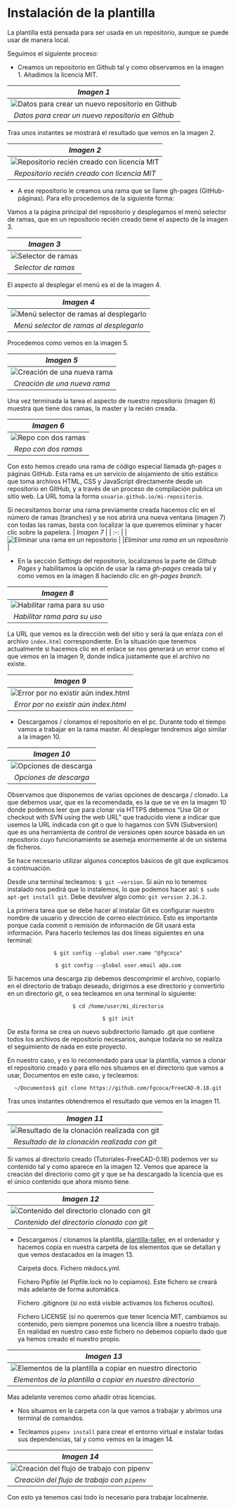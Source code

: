 # Instalación de la plantilla

La plantilla está pensada para ser usada en un repositorio, aunque se puede usar de manera local.

Seguimos el siguiente proceso:

- Creamos un repositorio en Github tal y como observamos en la imagen 1. Añadimos la licencia MIT.

| _Imagen 1_ |  
| :-: |  
|![Datos para crear un nuevo repositorio en Github](../img/plantilla/i1.png)|
|_Datos para crear un nuevo repositorio en Github_|

Tras unos instantes se mostrará el resultado que vemos en la imagen 2.

| _Imagen 2_ |
| :-: |
|![Repositorio recién creado con licencia MIT](../img/plantilla/i2.png) |
|_Repositorio recién creado con licencia MIT_ |

- A ese repositorio le creamos una rama que se llame gh-pages (GitHub-páginas). Para ello procedemos de la siguiente forma:

Vamos a la página principal del repositorio y desplegamos el menú selector de ramas, que en un repositorio recién creado tiene el aspecto de la imagen 3.

<center>

| _Imagen 3_ |
| :-: |
|![Selector de ramas](../img/plantilla/i3.png) | 
|_Selector de ramas_ |

</center>

El aspecto al desplegar el menú es el de la imagen 4.

<center> 

| _Imagen 4_ |
| :-: |
|![Menú selector de ramas al desplegarlo](../img/plantilla/i4.png) | 
|_Menú selector de ramas al desplegarlo_ |

</center>

Procedemos como vemos en la imagen 5.

<center>

| _Imagen 5_ |
| :-: |
|![Creación de una nueva rama](../img/plantilla/i5.png) | 
|_Creación de una nueva rama_ |

</center>

Una vez terminada la tarea el aspecto de nuestro repositorio (imagen 6) muestra que tiene dos ramas, la master y la recién creada.

<center>

| _Imagen 6_ |
| :-: |
|![Repo con dos ramas](../img/plantilla/i6.png) | 
|_Repo con dos ramas_|

</center>

Con esto hemos creado una rama de código especial llamada gh-pages o páginas GitHub. Esta rama es un servicio de alojamiento de sitio estático que toma archivos HTML, CSS y JavaScript directamente desde un repositorio en GitHub, y a través de un proceso de compilación publica un sitio web.  La URL toma la forma `usuario.github.io/mi-repositorio`.

Si necesitamos borrar una rama previamente creada hacemos clic en el número de ramas (branches) y se nos abrirá una nueva ventana (imagen 7) con todas las ramas, basta con localizar la que queremos eliminar y hacer clic sobre la papelera.
| _Imagen 7_ |
| :-: |
|![Eliminar una rama en un repositorio](../docs/img/plantilla/i7.png) |
|_Eliminar una rama en un repositorio_ |

- En la sección _Settings_ del repositorio, localizamos la parte de _Github Pages_ y habilitamos la opción de usar la rama _gh-pages_ creada tal y como vemos en la imagen 8 haciendo clic en _gh-pages branch_.

<center>

| _Imagen 8_ |
| :-: |
|![Habilitar rama para su uso](../img/plantilla/i8.png) | 
|_Habilitar rama para su uso_ |

</center>

La URL que vemos es la dirección web del sitio y será la que enlaza con el archivo `index.html` correspondiente. En la situación que tenemos actualmente si hacemos clic en el enlace se nos generará un error como el que vemos en la imagen 9, donde indica justamente que el archivo no existe.

<center>

| _Imagen 9_ |
| :-: |
|![Error por no existir aún index.html](../img/plantilla/i9.png) |
|_Error por no existir aún index.html_ |

</center>

- Descargamos / clonamos el repositorio en el pc. Durante todo el tiempo vamos a trabajar en la rama master. Al desplegar tendremos algo similar a la imagen 10.

<center>

| _Imagen 10_ |
| :-: |
|![Opciones de descarga](../img/plantilla/i10.png) |
|_Opciones de descarga_ |

</center>

Observamos que disponemos de varias opciones de descarga / clonado. La que debemos usar, que es la recomendada, es la que se ve en la imagen 10 donde podemos leer que para clonar via HTTPS debemos “Use Git or checkout with SVN using the web URL” que traducido viene a indicar que usemos la URL indicada con git o que lo hagamos con SVN (Subversion) que es una herramienta de control de versiones open source basada en un repositorio cuyo funcionamiento se asemeja enormemente al de un sistema de ficheros.

Se hace necesario utilizar algunos conceptos básicos de git que explicamos a continuación.

Desde una terminal tecleamos: `$ git –version`. Si aún no lo tenemos instalado nos pedirá que lo instalemos, lo que podemos hacer así: `$ sudo apt-get install git`. Debe devolver algo como:  `git version 2.26.2`.

La primera tarea que se debe hacer al instalar Git es configurar nuestro nombre de usuario y dirección de correo electrónico. Esto es importante porque cada commit o remisión de información de Git usará esta información. Para hacerlo teclemos las dos líneas siguientes en una terminal:

<center>

`$ git config --global user.name "@fgcoca"`

`$ git config --global user.email a@a.com`

</center>

Si hacemos una descarga zip debemos descomprimir el archivo, copiarlo en el directorio de trabajo deseado, dirigirnos a ese directorio y convertirlo en un directorio git, o sea tecleamos en una terminal lo siguiente:

<center>

`$ cd /home/user/mi_directorio`

`$ git init`
</center>

De esta forma se crea un nuevo subdirectorio llamado .git que contiene todos los archivos de repositorio necesarios, aunque todavía no se realiza el seguimiento de nada en este proyecto.

En nuestro caso, y es lo recomendado para usar la plantilla, vamos a clonar el repositorio creado y para ello nos situamos en el directorio que vamos a usar, Documentos en este caso, y tecleamos:

<center>

`~/Documentos$ git clone https://github.com/fgcoca/FreeCAD-0.18.git`
</center>

Tras unos instantes obtendremos el resultado que vemos en la imagen 11.

<center>

| _Imagen 11_ |
| :-: |
|![Resultado de la clonación realizada con git](../img/plantilla/i11.png) |
|_Resultado de la clonación realizada con git_ |

</center>

Si vamos al directorio creado (Tutoriales-FreeCAD-0.18) podemos ver su contenido tal y como aparece en la imagen 12. Vemos que aparece la creación del directorio como git y que se ha descargado la licencia que es el único contenido que ahora mismo tiene.

<center>

| _Imagen 12_ |
| :-: |
|![Contenido del directorio clonado con git](../img/plantilla/i12.png) |
|_Contenido del directorio clonado con git_ |

</center>

- Descargamos / clonamos la plantilla, [plantilla-taller](https://github.com/LaJaqueria/plantilla-taller), en el ordenador y hacemos copia en nuestra carpeta de los elementos que se detallan y que vemos destacados en la imagen 13.

    Carpeta docs.
    Fichero mkdocs.yml.

    Fichero Pipfile (el Pipfile.lock no lo copiamos). Este fichero se creará más adelante de forma automática.

    Fichero .gitignore (si no está visible activamos los ficheros ocultos).

    Fichero LICENSE (si no queremos que tener licencia MIT, cambiamos su contenido, pero siempre ponemos una licencia libre a nuestro trabajo. En realidad en nuestro caso este fichero no debemos copiarlo dado que ya hemos creado el nuestro propio.

<center>

| _Imagen 13_ |
| :-: |
|![Elementos de la plantilla a copiar en nuestro directorio](../img/plantilla/i13.png) |
|_Elementos de la plantilla a copiar en nuestro directorio_ |

</center>

Mas adelante veremos como añadir otras licencias.

- Nos situamos en la carpeta con la que vamos a trabajar y abrimos una terminal de comandos.

- Tecleamos `pipenv install` para crear el entorno virtual e instalar todas sus dependencias, tal y como vemos en la imagen 14.

<center>

| _Imagen 14_ |
| :-: |
|![Creación del flujo de trabajo con `pipenv`](../img/plantilla/i14.png) | 
|_Creación del flujo de trabajo con `pipenv`_ |

</center>

Con esto ya tenemos casi todo lo necesario para trabajar localmente.

